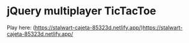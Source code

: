 # jQuery multiplayer TicTacToe 
Play here:
(https://stalwart-cajeta-85323d.netlify.app/)https://stalwart-cajeta-85323d.netlify.app/
